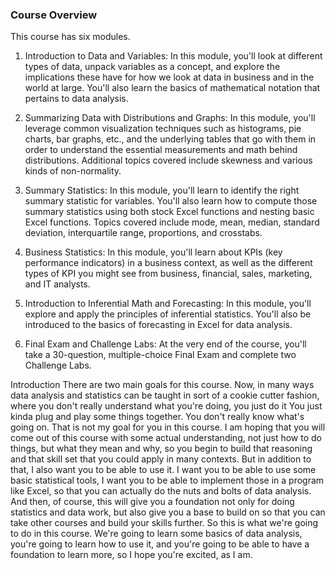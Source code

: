 ### Course Overview

This course has six modules.

1. Introduction to Data and Variables: In this module, you'll look at different types of data, unpack variables as a concept, 
and explore the implications these have for how we look at data in business and in the world at large. You'll also learn 
the basics of mathematical notation that pertains to data analysis.

2. Summarizing Data with Distributions and Graphs: In this module, you'll leverage common visualization techniques such as 
histograms, pie charts, bar graphs, etc., and the underlying tables that go with them in order to understand the essential 
measurements and math behind distributions. Additional topics covered include skewness and various kinds of non-normality.

3. Summary Statistics: In this module, you'll learn to identify the right summary statistic for variables. You'll also learn 
how to compute those summary statistics using both stock Excel functions and nesting basic Excel functions. Topics covered 
include mode, mean, median, standard deviation, interquartile range, proportions, and crosstabs.

4. Business Statistics: In this module, you'll learn about KPIs (key performance indicators) in a business context, as well as 
the different types of KPI you might see from business, financial, sales, marketing, and IT analysts.

5. Introduction to Inferential Math and Forecasting: In this module, you'll explore and apply the principles of inferential 
statistics. You'll also be introduced to the basics of forecasting in Excel for data analysis.

6. Final Exam and Challenge Labs: At the very end of the course, you'll take a 30-question, multiple-choice Final Exam and 
complete two Challenge Labs.


Introduction
There are two main goals for this course. Now, in many ways data analysis and statistics can be taught in sort of a cookie cutter 
fashion, where you don't really understand what you're doing, you just do it You just kinda plug and play some things together. 
You don't really know what's going on. That is not my goal for you in this course. I am hoping that you will come out of this course with some actual understanding, not just how to do things, but what they mean and why, so you begin to build
that reasoning and that skill set
that you could apply in many contexts.
But in addition to that, I also want you
to be able to use it.
I want you to be able to use some basic statistical tools,
I want you to be able to implement those in a program
like Excel, so that you can actually do
the nuts and bolts of data analysis.
And then, of course, this will give you a foundation
not only for doing statistics and data work,
but also give you a base to build on so that you can
take other courses and build your skills further.
So this is what we're going to do in this course.
We're going to learn some basics of data analysis,
you're going to learn how to use it,
and you're going to be able to have a foundation
to learn more, so I hope you're excited, as I am.
